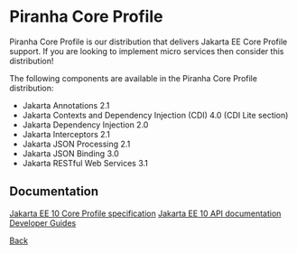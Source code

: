 # Piranha Core Profile

Piranha Core Profile is our distribution that delivers Jakarta EE Core Profile
support. If you are looking to implement micro services then consider this 
distribution!

The following components are available in the Piranha Core Profile distribution:

* Jakarta Annotations 2.1
* Jakarta Contexts and Dependency Injection (CDI) 4.0 (CDI Lite section)
* Jakarta Dependency Injection 2.0
* Jakarta Interceptors 2.1
* Jakarta JSON Processing 2.1
* Jakarta JSON Binding 3.0
* Jakarta RESTful Web Services 3.1

## Documentation

[Jakarta EE 10 Core Profile specification](https://jakarta.ee/specifications/coreprofile/10/jakarta-coreprofile-spec-10.0.pdf)
[Jakarta EE 10 API documentation](https://jakarta.ee/specifications/coreprofile/10/apidocs/)
[Developer Guides](guides/)

[Back](../)
